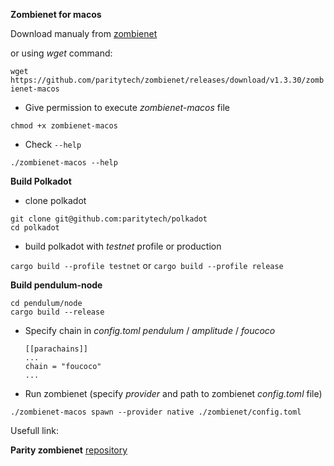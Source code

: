 **Zombienet for macos**

Download manualy from [zombienet](https://github.com/paritytech/zombienet/releases)

or using *wget* command:

`wget https://github.com/paritytech/zombienet/releases/download/v1.3.30/zombienet-macos`

- Give permission to execute *zombienet-macos* file

`chmod +x zombienet-macos`

- Check `--help`

`./zombienet-macos --help`

**Build Polkadot**

- clone polkadot

```
git clone git@github.com:paritytech/polkadot
cd polkadot
```

- build polkadot with *testnet* profile or production

`cargo build --profile testnet` or `cargo build --profile release`

**Build pendulum-node**

```
cd pendulum/node
cargo build --release
```

- Specify chain in *config.toml*
  *pendulum* / *amplitude* / *foucoco*

  ```
  [[parachains]]
  ...
  chain = "foucoco" 
  ...
  ```
- Run zombienet (specify *provider* and path to zombienet *config.toml* file)

`./zombienet-macos spawn --provider native ./zombienet/config.toml`

Usefull link:

**Parity zombienet** [repository](https://github.com/paritytech/zombienet)
